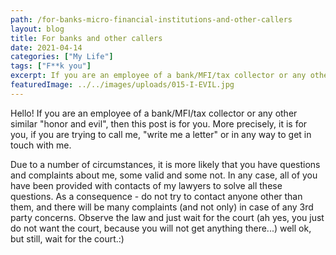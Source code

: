 ```yaml
---
path: /for-banks-micro-financial-institutions-and-other-callers
layout: blog
title: For banks and other callers
date: 2021-04-14
categories: ["My Life"]
tags: ["F**k you"]
excerpt: If you are an employee of a bank/MFI/tax collector or any other similar "honor and evil", then this post is for you. More precisely, it is for you, if you are trying to call me, "write me a letter" or in any way to get in touch with me.
featuredImage: ../../images/uploads/015-I-EVIL.jpg
---
```


Hello! If you are an employee of a bank/MFI/tax collector or any other similar "honor and evil", then this post is for you. More precisely, it is for you, if you are trying to call me, "write me a letter" or in any way to get in touch with me.

Due to a number of circumstances, it is more likely that you have questions and complaints about me, some valid and some not. In any case, all of you have been provided with contacts of my lawyers to solve all these questions. As a consequence - do not try to contact anyone other than them, and there will be many complaints (and not only) in case of any 3rd party concerns. Observe the law and just wait for the court (ah yes, you just do not want the court, because you will not get anything there...) well ok, but still, wait for the court.:)
